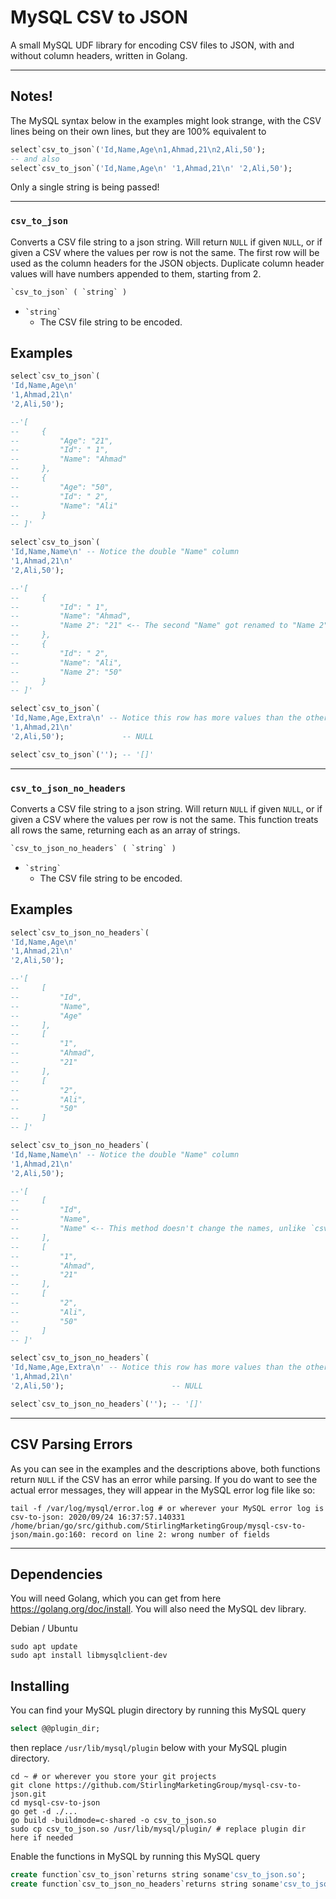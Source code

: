 # MySQL CSV to JSON

A small MySQL UDF library for encoding CSV files to JSON, with and without column headers, written in Golang.

---

## Notes!

The MySQL syntax below in the examples might look strange, with the CSV lines being on their own lines, but they are 100% equivalent to
```sql
select`csv_to_json`('Id,Name,Age\n1,Ahmad,21\n2,Ali,50');
-- and also
select`csv_to_json`('Id,Name,Age\n' '1,Ahmad,21\n' '2,Ali,50');
```
Only a single string is being passed!

---

### `csv_to_json`

Converts a CSV file string to a json string. Will return `NULL` if given `NULL`, or if given a CSV where the values per row is not the same. The first row will be used as the column headers for the JSON objects. Duplicate column header values will have numbers appended to them, starting from 2.

```sql
`csv_to_json` ( `string` )
```

 - `` `string` ``
   - The CSV file string to be encoded.

## Examples

```sql
select`csv_to_json`(
'Id,Name,Age\n'
'1,Ahmad,21\n'
'2,Ali,50');

--'[
--     {
--         "Age": "21",
--         "Id": " 1",
--         "Name": "Ahmad"
--     },
--     {
--         "Age": "50",
--         "Id": " 2",
--         "Name": "Ali"
--     }
-- ]'

select`csv_to_json`(
'Id,Name,Name\n' -- Notice the double "Name" column
'1,Ahmad,21\n'
'2,Ali,50');

--'[
--     {
--         "Id": " 1",
--         "Name": "Ahmad",
--         "Name 2": "21" <-- The second "Name" got renamed to "Name 2"
--     },
--     {
--         "Id": " 2",
--         "Name": "Ali",
--         "Name 2": "50"
--     }
-- ]'

select`csv_to_json`(
'Id,Name,Age,Extra\n' -- Notice this row has more values than the others
'1,Ahmad,21\n'
'2,Ali,50');             -- NULL

select`csv_to_json`(''); -- '[]'
```
---

### `csv_to_json_no_headers`

Converts a CSV file string to a json string. Will return `NULL` if given `NULL`, or if given a CSV where the values per row is not the same. This function treats all rows the same, returning each as an array of strings.

```sql
`csv_to_json_no_headers` ( `string` )
```

 - `` `string` ``
   - The CSV file string to be encoded.

## Examples

```sql
select`csv_to_json_no_headers`(
'Id,Name,Age\n'
'1,Ahmad,21\n'
'2,Ali,50');

--'[
--     [
--         "Id",
--         "Name",
--         "Age"
--     ],
--     [
--         "1",
--         "Ahmad",
--         "21"
--     ],
--     [
--         "2",
--         "Ali",
--         "50"
--     ]
-- ]'

select`csv_to_json_no_headers`(
'Id,Name,Name\n' -- Notice the double "Name" column
'1,Ahmad,21\n'
'2,Ali,50');

--'[
--     [
--         "Id",
--         "Name",
--         "Name" <-- This method doesn't change the names, unlike `csv_to_json`
--     ],
--     [
--         "1",
--         "Ahmad",
--         "21"
--     ],
--     [
--         "2",
--         "Ali",
--         "50"
--     ]
-- ]'

select`csv_to_json_no_headers`(
'Id,Name,Age,Extra\n' -- Notice this row has more values than the others
'1,Ahmad,21\n'
'2,Ali,50');                        -- NULL

select`csv_to_json_no_headers`(''); -- '[]'
```
---
## CSV Parsing Errors

As you can see in the examples and the descriptions above, both functions return `NULL` if the CSV has an error while parsing. If you do want to see the actual error messages, they will appear in the MySQL error log file like so:

```shell
tail -f /var/log/mysql/error.log # or wherever your MySQL error log is
csv-to-json: 2020/09/24 16:37:57.140331 /home/brian/go/src/github.com/StirlingMarketingGroup/mysql-csv-to-json/main.go:160: record on line 2: wrong number of fields
```

---

## Dependencies

You will need Golang, which you can get from here https://golang.org/doc/install. You will also need the MySQL dev library.

Debian / Ubuntu
```shell
sudo apt update
sudo apt install libmysqlclient-dev
```

## Installing

You can find your MySQL plugin directory by running this MySQL query

```sql
select @@plugin_dir;
```

then replace `/usr/lib/mysql/plugin` below with your MySQL plugin directory.

```shell
cd ~ # or wherever you store your git projects
git clone https://github.com/StirlingMarketingGroup/mysql-csv-to-json.git
cd mysql-csv-to-json
go get -d ./...
go build -buildmode=c-shared -o csv_to_json.so
sudo cp csv_to_json.so /usr/lib/mysql/plugin/ # replace plugin dir here if needed
```

Enable the functions in MySQL by running this MySQL query

```sql
create function`csv_to_json`returns string soname'csv_to_json.so';
create function`csv_to_json_no_headers`returns string soname'csv_to_json.so';
```